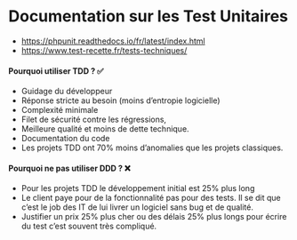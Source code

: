 # Documentation sur les Test Unitaires

+ https://phpunit.readthedocs.io/fr/latest/index.html
+ https://www.test-recette.fr/tests-techniques/


#### Pourquoi utiliser TDD ? ✅

- Guidage du développeur
- Réponse stricte au besoin (moins d’entropie logicielle)
- Complexité minimale
-  Filet de sécurité contre les régressions,
- Meilleure qualité et moins de dette technique.
- Documentation du code
- Les projets TDD ont 70% moins d’anomalies que les projets classiques.

#### Pourquoi ne pas utiliser DDD ? ❌

- Pour les projets TDD le développement initial est 25% plus long
- Le client paye pour de la fonctionnalité pas pour des tests. Il se dit que c’est le job des IT de lui livrer un logiciel sans bug et de qualité.
- Justifier un prix 25% plus cher ou des délais 25% plus longs pour écrire du test c’est souvent très compliqué.